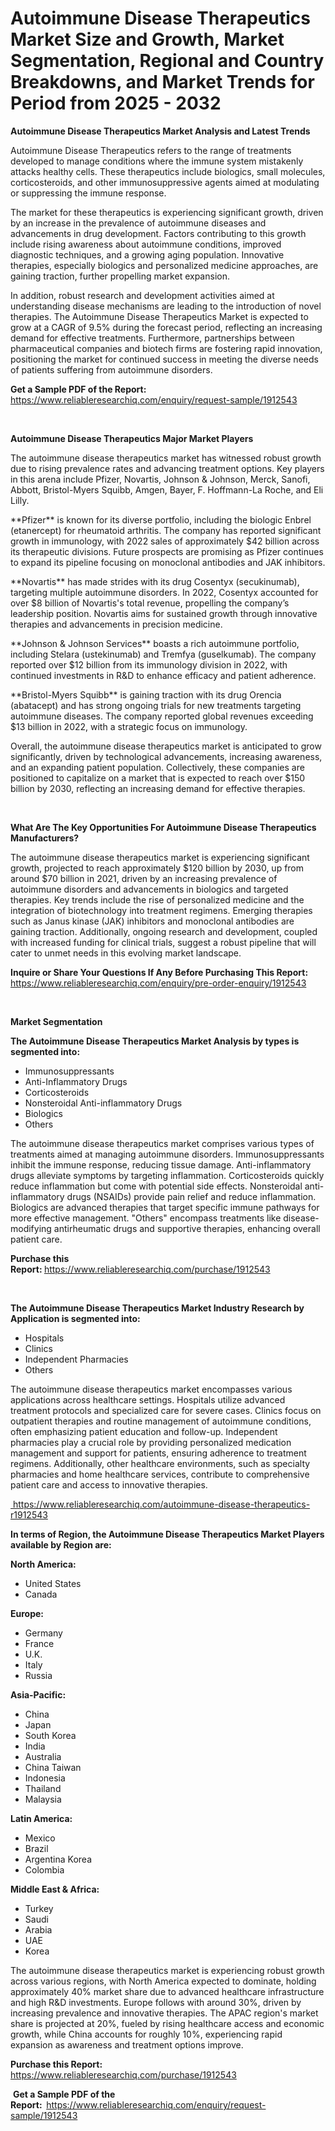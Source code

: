 <p><h1>Autoimmune Disease Therapeutics Market Size and Growth, Market Segmentation, Regional and Country Breakdowns, and Market Trends for Period from 2025 -  2032</h1></p><p><strong>Autoimmune Disease Therapeutics Market Analysis and Latest Trends</strong></p>
<p><p>Autoimmune Disease Therapeutics refers to the range of treatments developed to manage conditions where the immune system mistakenly attacks healthy cells. These therapeutics include biologics, small molecules, corticosteroids, and other immunosuppressive agents aimed at modulating or suppressing the immune response. </p><p>The market for these therapeutics is experiencing significant growth, driven by an increase in the prevalence of autoimmune diseases and advancements in drug development. Factors contributing to this growth include rising awareness about autoimmune conditions, improved diagnostic techniques, and a growing aging population. Innovative therapies, especially biologics and personalized medicine approaches, are gaining traction, further propelling market expansion.</p><p>In addition, robust research and development activities aimed at understanding disease mechanisms are leading to the introduction of novel therapies. The Autoimmune Disease Therapeutics Market is expected to grow at a CAGR of 9.5% during the forecast period, reflecting an increasing demand for effective treatments. Furthermore, partnerships between pharmaceutical companies and biotech firms are fostering rapid innovation, positioning the market for continued success in meeting the diverse needs of patients suffering from autoimmune disorders.</p></p>
<p><strong>Get a Sample PDF of the Report:&nbsp;</strong> <a href="https://www.reliableresearchiq.com/enquiry/request-sample/1912543?utm_campaign=123&utm_medium=2&utm_source=Github&utm_content=ia&utm_term=13042025&utm_id=autoimmune-disease-therapeutics">https://www.reliableresearchiq.com/enquiry/request-sample/1912543</a></p>
<p>&nbsp;</p>
<p><strong>Autoimmune Disease Therapeutics Major Market Players</strong></p>
<p><p>The autoimmune disease therapeutics market has witnessed robust growth due to rising prevalence rates and advancing treatment options. Key players in this arena include Pfizer, Novartis, Johnson & Johnson, Merck, Sanofi, Abbott, Bristol-Myers Squibb, Amgen, Bayer, F. Hoffmann-La Roche, and Eli Lilly.</p><p>**Pfizer** is known for its diverse portfolio, including the biologic Enbrel (etanercept) for rheumatoid arthritis. The company has reported significant growth in immunology, with 2022 sales of approximately $42 billion across its therapeutic divisions. Future prospects are promising as Pfizer continues to expand its pipeline focusing on monoclonal antibodies and JAK inhibitors.</p><p>**Novartis** has made strides with its drug Cosentyx (secukinumab), targeting multiple autoimmune disorders. In 2022, Cosentyx accounted for over $8 billion of Novartis's total revenue, propelling the company’s leadership position. Novartis aims for sustained growth through innovative therapies and advancements in precision medicine.</p><p>**Johnson & Johnson Services** boasts a rich autoimmune portfolio, including Stelara (ustekinumab) and Tremfya (guselkumab). The company reported over $12 billion from its immunology division in 2022, with continued investments in R&D to enhance efficacy and patient adherence.</p><p>**Bristol-Myers Squibb** is gaining traction with its drug Orencia (abatacept) and has strong ongoing trials for new treatments targeting autoimmune diseases. The company reported global revenues exceeding $13 billion in 2022, with a strategic focus on immunology.</p><p>Overall, the autoimmune disease therapeutics market is anticipated to grow significantly, driven by technological advancements, increasing awareness, and an expanding patient population. Collectively, these companies are positioned to capitalize on a market that is expected to reach over $150 billion by 2030, reflecting an increasing demand for effective therapies.</p></p>
<p>&nbsp;</p>
<p><strong>What Are The Key Opportunities For Autoimmune Disease Therapeutics Manufacturers?</strong></p>
<p><p>The autoimmune disease therapeutics market is experiencing significant growth, projected to reach approximately $120 billion by 2030, up from around $70 billion in 2021, driven by an increasing prevalence of autoimmune disorders and advancements in biologics and targeted therapies. Key trends include the rise of personalized medicine and the integration of biotechnology into treatment regimens. Emerging therapies such as Janus kinase (JAK) inhibitors and monoclonal antibodies are gaining traction. Additionally, ongoing research and development, coupled with increased funding for clinical trials, suggest a robust pipeline that will cater to unmet needs in this evolving market landscape.</p></p>
<p><strong>Inquire or Share Your Questions If Any Before Purchasing This Report:</strong> <a href="https://www.reliableresearchiq.com/enquiry/pre-order-enquiry/1912543?utm_campaign=123&utm_medium=2&utm_source=Github&utm_content=ia&utm_term=13042025&utm_id=autoimmune-disease-therapeutics">https://www.reliableresearchiq.com/enquiry/pre-order-enquiry/1912543</a></p>
<p>&nbsp;</p>
<p><strong>Market Segmentation</strong></p>
<p><strong>The Autoimmune Disease Therapeutics Market Analysis by types is segmented into:</strong></p>
<p><ul><li>Immunosuppressants</li><li>Anti-Inflammatory Drugs</li><li>Corticosteroids</li><li>Nonsteroidal Anti-inflammatory Drugs</li><li>Biologics</li><li>Others</li></ul></p>
<p><p>The autoimmune disease therapeutics market comprises various types of treatments aimed at managing autoimmune disorders. Immunosuppressants inhibit the immune response, reducing tissue damage. Anti-inflammatory drugs alleviate symptoms by targeting inflammation. Corticosteroids quickly reduce inflammation but come with potential side effects. Nonsteroidal anti-inflammatory drugs (NSAIDs) provide pain relief and reduce inflammation. Biologics are advanced therapies that target specific immune pathways for more effective management. "Others" encompass treatments like disease-modifying antirheumatic drugs and supportive therapies, enhancing overall patient care.</p></p>
<p><strong>Purchase this Report:&nbsp;</strong><a href="https://www.reliableresearchiq.com/purchase/1912543?utm_campaign=123&utm_medium=2&utm_source=Github&utm_content=ia&utm_term=13042025&utm_id=autoimmune-disease-therapeutics">https://www.reliableresearchiq.com/purchase/1912543</a></p>
<p>&nbsp;</p>
<p><strong>The Autoimmune Disease Therapeutics Market Industry Research by Application is segmented into:</strong></p>
<p><ul><li>Hospitals</li><li>Clinics</li><li>Independent Pharmacies</li><li>Others</li></ul></p>
<p><p>The autoimmune disease therapeutics market encompasses various applications across healthcare settings. Hospitals utilize advanced treatment protocols and specialized care for severe cases. Clinics focus on outpatient therapies and routine management of autoimmune conditions, often emphasizing patient education and follow-up. Independent pharmacies play a crucial role by providing personalized medication management and support for patients, ensuring adherence to treatment regimens. Additionally, other healthcare environments, such as specialty pharmacies and home healthcare services, contribute to comprehensive patient care and access to innovative therapies.</p></p>
<p><a href="https://www.reliableresearchiq.com/autoimmune-disease-therapeutics-r1912543?utm_campaign=123&utm_medium=2&utm_source=Github&utm_content=ia&utm_term=13042025&utm_id=autoimmune-disease-therapeutics">&nbsp;https://www.reliableresearchiq.com/autoimmune-disease-therapeutics-r1912543</a></p>
<p><strong>In terms of Region, the Autoimmune Disease Therapeutics Market Players available by Region are:</strong></p>
<p>
    <p> <strong> North America: </strong>
        <ul>
            <li>United States</li>
            <li>Canada</li>
        </ul>
        </p> 
    <p> <strong> Europe: </strong>
        <ul>
            <li>Germany</li>
            <li>France</li>
            <li>U.K.</li>
            <li>Italy</li>
            <li>Russia</li>
        </ul>
        </p> 
    <p> <strong> Asia-Pacific: </strong>
        <ul>
            <li>China</li>
            <li>Japan</li>
            <li>South Korea</li>
            <li>India</li>
            <li>Australia</li>
            <li>China Taiwan</li>
            <li>Indonesia</li>
            <li>Thailand</li>
            <li>Malaysia</li>
        </ul>
        </p> 
    <p> <strong> Latin America: </strong>
        <ul>
            <li>Mexico</li>
            <li>Brazil</li>
            <li>Argentina Korea</li>
            <li>Colombia</li>
        </ul>
        </p> 
    <p> <strong> Middle East & Africa: </strong>
        <ul>
            <li>Turkey</li>
            <li>Saudi</li>
            <li>Arabia</li>
            <li>UAE</li>
            <li>Korea</li>
        </ul>
    </p>
    </p>
<p><p>The autoimmune disease therapeutics market is experiencing robust growth across various regions, with North America expected to dominate, holding approximately 40% market share due to advanced healthcare infrastructure and high R&D investments. Europe follows with around 30%, driven by increasing prevalence and innovative therapies. The APAC region's market share is projected at 20%, fueled by rising healthcare access and economic growth, while China accounts for roughly 10%, experiencing rapid expansion as awareness and treatment options improve.</p></p>
<p><strong>Purchase this Report: </strong><a href="https://www.reliableresearchiq.com/purchase/1912543?utm_campaign=123&utm_medium=2&utm_source=Github&utm_content=ia&utm_term=13042025&utm_id=autoimmune-disease-therapeutics">https://www.reliableresearchiq.com/purchase/1912543</a></p>
<p>&nbsp;<strong>Get a Sample PDF of the Report:&nbsp;&nbsp;</strong><a href="https://www.reliableresearchiq.com/enquiry/request-sample/1912543?utm_campaign=123&utm_medium=2&utm_source=Github&utm_content=ia&utm_term=13042025&utm_id=autoimmune-disease-therapeutics">https://www.reliableresearchiq.com/enquiry/request-sample/1912543</a></p>
<p><strong></strong></p>
<p><p></p><p></p><p></p></p>